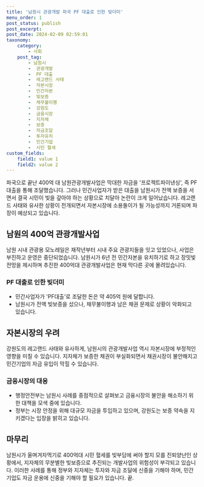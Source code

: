 ```yaml
---
title: '남원시 관광개발 파국 PF 대출로 인한 빚더미'
menu_order: 1
post_status: publish
post_excerpt: 
post_date: 2024-02-09 02:59:01
taxonomy:
    category:
        - 사회
    post_tag:
        - 남원시
        -  관광개발
        -  PF 대출
        -  레고랜드 사태
        -  자본시장
        -  민간자본
        -  빚보증
        -  채무불이행
        -  강원도
        -  금융시장
        -  지자체
        -  보증
        -  자금조달
        -  투자유치
        -  민간기업
        -  시민 혈세
custom_fields:
    field1: value 1
    field2: value 2
---
```


파국으로 끝난 400억 대 남원관광개발사업은 막대한 자금을 '프로젝트파이낸싱', 즉 PF 대출을 통해 조달했습니다. 그러나 민간사업자가 받은 대출을 남원시가 전액 보증을 서면서 결국 시민이 빚을 갚아야 하는 상황으로 치달아 논란이 크게 일어났습니다. 레고랜드 사태와 유사한 상황이 전개되면서 자본시장에 소용돌이가 될 가능성까지 거론되며 파장이 예상되고 있습니다.
## 남원의 400억 관광개발사업
남원 시내 관광용 모노레일은 재작년부터 시내 주요 관광지들을 잇고 있었으나, 사업은 부진하고 운영은 중단되었습니다. 남원시가 6년 전 민간자본을 유치하기로 하고 장밋빛 전망을 제시하며 추진한 400억대 관광개발사업은 현재 막다른 곳에 몰려있습니다.
### PF 대출로 인한 빚더미
- 민간사업자가 'PF대출'로 조달한 돈은 약 405억 원에 달합니다.
- 남원시가 전액 빚보증을 섰으나, 채무불이행과 남은 채권 문제로 상황이 악화되고 있습니다.
## 자본시장의 우려
강원도의 레고랜드 사태와 유사하게, 남원시의 관광개발사업 역시 자본시장에 부정적인 영향을 미칠 수 있습니다. 지자체가 보증한 채권이 부실화되면서 채권시장이 불안해지고 민간기업의 자금 유입이 막힐 수 있습니다.
### 금융시장의 대응
- 행정안전부는 남원시 사례를 중점적으로 살펴보고 금융시장의 불안을 해소하기 위한 대책을 모색 중에 있습니다.
- 정부는 시장 안정을 위해 대규모 자금을 투입하고 있으며, 강원도는 보증 약속을 지키겠다는 입장을 밝히고 있습니다.
## 마무리
남원시가 울며겨자먹기로 400억대 시민 혈세를 빚부담에 써야 할지 모를 진퇴양난인 상황에서, 지자체의 무분별한 빚보증으로 추진되는 개발사업의 위험성이 부각되고 있습니다. 이러한 사례를 통해 정부와 지자체는 투자와 자금 조달에 신중을 기해야 하며, 민간기업도 자금 운용에 신중을 기해야 할 필요가 있습니다. 끝.
